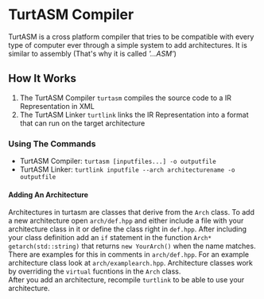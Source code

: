 # TurtASM Compiler
TurtASM is a cross platform compiler that tries to be compatible with every type of computer ever through a simple system to add architectures. It is similar to assembly (That's why it is called *'...ASM'*)

## How It Works
1. The TurtASM Compiler `turtasm` compiles the source code to a IR Representation in XML
2. The TurtASM Linker `turtlink` links the IR Representation into a format that can run on the target architecture

### Using The Commands
* TurtASM Compiler: `turtasm [inputfiles...] -o outputfile`
* TurtASM Linker: `turtlink inputfile --arch architecturename -o outputfile`

#### Adding An Architecture
Architectures in turtasm are classes that derive from the `Arch` class. To add a new architecture open `arch/def.hpp` and either include a file with your architecture class in it or define the class right in `def.hpp`. After including your class definition add an `if` statement in the function `Arch* getarch(std::string)` that returns `new YourArch()` when the name matches. There are examples for this in comments in `arch/def.hpp`. For an example architecture class look at `arch/examplearch.hpp`. Architecture classes work by overriding the `virtual` fucntions in the `Arch` class.  
After you add an architecture, recompile `turtlink` to be able to use your architecture.

